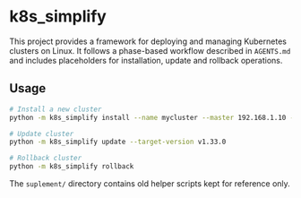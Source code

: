 # k8s_simplify

This project provides a framework for deploying and managing Kubernetes clusters on Linux.
It follows a phase-based workflow described in `AGENTS.md` and includes placeholders for
installation, update and rollback operations.

## Usage

```bash
# Install a new cluster
python -m k8s_simplify install --name mycluster --master 192.168.1.10 --workers 192.168.1.11 192.168.1.12

# Update cluster
python -m k8s_simplify update --target-version v1.33.0

# Rollback cluster
python -m k8s_simplify rollback
```

The `suplement/` directory contains old helper scripts kept for reference only.
